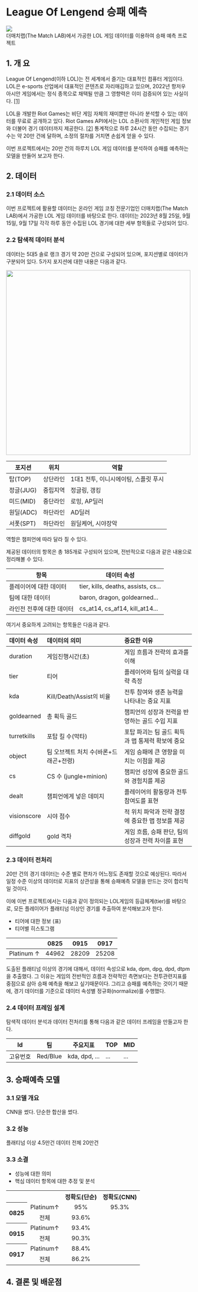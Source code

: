 # League Of Lengend 승패 예측
<div><img src ="https://github.com/ho0116/lol_project/assets/85285367/168d93e9-c8b6-4d13-8007-2cf5816ba80a"></div>
더매치랩(The Match LAB)에서 가공한 LOL 게임 데이터를 이용하여 승패 예측 프로젝트


## 1. 개 요
League Of Lengend(이하 LOL)는 전 세계에서 즐기는 대표적인 컴퓨터 게임이다. LOL은 e-sports 산업에서 대표적인 콘텐츠로 자리매김하고 있으며, 2022년 항저우 아시안 게임에서는 정식 종목으로 채택될 만큼 그 영향력은 이미 검증되어 있는 사실이다. <a href="https://biz.chosun.com/site/data/html_dir/2020/12/17/2020121702229.html">[1]</a>

LOL을 개발한 Riot Games는 비단 게임 자체의 재미뿐만 아니라 분석할 수 있는 데이터를 무료로 공개하고 있다. Riot Games API에서는 LOL 소환사의 개인적인 게임 정보와 더불어 경기 데이터까지 제공한다. <a href="https://developer.riotgames.com/">[2]</a> 통계적으로 하루 24시간 동안 수집되는 경기 수는 약 20만 건에 달하며, 소정의 절차를 거치면 손쉽게 얻을 수 있다.

이번 프로젝트에서는 20만 건의 하루치 LOL 게임 데이터를 분석하여 승패를 예측하는 모델을 만들어 보고자 한다.

## 2. 데이터
### 2.1 데이터 소스
이번 프로젝트에 활용할 데이터는 온라인 게임 코칭 전문기업인 더매치랩(The Match LAB)에서 가공한 LOL 게임 데이터를 바탕으로 한다. 데이터는 2023년 8월 25일, 9월 15일, 9월 17일 각각 하루 동안 수집된 LOL 경기에 대한 세부 항목들로 구성되어 있다.

### 2.2 탐색적 데이터 분석
데이터는 5대5 솔로 랭크 경기 약 20만 건으로 구성되어 있으며, 포지션별로 데이터가 구분되어 있다. 5가지 포지션에 대한 내용은 다음과 같다.
<div align="left"><img src="https://github.com/ho0116/lol_project/assets/85285367/33e27184-b16f-450c-99e0-cb560e2b6808" width="500"> </div>

| 포지션 |위치|역할|
|--------|---|---|
| 탑(TOP) |상단라인|1대1 전투, 이니시에이팅, 스플릿 푸시|
| 정글(JUG) |중립지역|정글링, 갱킹|
| 미드(MID) |중단라인|로밍, AP딜러|
| 원딜(ADC) |하단라인|AD딜러|
| 서폿(SPT) |하단라인|원딜케어, 시야장악|

역할은 챔피언에 따라 달라 질 수 있다.  <br>

제공된 데이터의 항목은 총 185개로 구성되어 있으며, 전반적으로 다음과 같은 내용으로 정리해볼 수 있다.

| 항목           | 데이터 속성 |
|--------------|--------|
| 플레이어에 대한 데이터 | tier, kills, deaths, assists, cs... |
| 팀에 대한 데이터    | baron, dragon, goldearned...    |
|라인전 전후에 대한 데이터 |cs_at14, cs_af14, kill_at14...|

여기서 중요하게 고려되는 항목들은 다음과 같다. 

| 데이터 속성 | 데이터의 의미| 중요한 이유 |
|:-------|:-------------|:--------|
|duration|게임진행시간(초)|게임 흐름과 전략의 효과를 이해|
|tier|티어|플레이어와 팀의 실력을 대략 측정|
|kda|Kill/Death/Assist의 비율|전투 참여와 생존 능력을 나타내는 중요 지표|
|goldearned|총 획득 골드|챔피언의 성장과 전력을 반영하는 골드 수입 지표|
|turretkills|포탑 킬 수(막타)|포탑 파괴는 팀 골드 획득과 맵 통제력 확보에 중요|
|object|팀 오브젝트 처치 수(바론+드래곤+전령)|게임 승패에 큰 영향을 미치는 이점을 제공|
|cs|CS 수 (jungle+minion)|챔피언 성장에 중요한 골드와 경험치를 제공|
|dealt|챔피언에게 넣은 데미지|플레이어의 활동량과 전투 참여도를 표현|
|visionscore|시야 점수|적 위치 파악과 전략 결정에 중요한 맵 정보를 제공|
|diffgold|gold 격차|게임 흐름, 승패 판단, 팀의 성장과 전력 차이를 표현|

### 2.3 데이터 전처리
20만 건의 경기 데이터는 수준 별로 편차가 어느정도 존재할 것으로 예상된다. 따라서 일정 수준 이상의 데이터로 지표의 상관성을 통해 승패예측 모델을 만드는 것이 합리적일 것이다.

이에 이번 프로젝트에서는 다음과 같이 정의되는 LOL게임의 등급체계(tier)를 바탕으로, 모든 플레이어가 플래티넘 이상인 경기를 추출하여 분석해보고자 한다.

* 티어에 대한 정보 (표)
* 티어별 히스토그램

|  |0825|0915|0917|
|:---:|:---:|:---:|:---:|
|Platinum ↑|44962|28209|25208|

도출된 플래티넘 이상의 경기에 대해서, 데이터 속성으로 kda, dpm, dpg, dpd, dtpm을 추출했다. 그 이유는 게임의 전반적인 흐름과 전략적인 측면보다는 전투관련지표를 중점으로 삼아 승패 예측을 해보고 싶기때문이다. 그리고 승패를 예측하는 것이기 때문에, 경기 데이터를 기준으로 데이터 속성별 정규화(normalize)를 수행했다. 

### 2.4 데이터 프레임 설계

탐색적 데이터 분석과 데이터 전처리를 통해 다음과 같은 데이터 프레임을 만들고자 한다.

| Id  | 팀  | 주요지표 | TOP |MID|
|-----|-----|---------|-----|---|
| 고유번호 | Red/Blue | kda, dpd, ...| ... |...|

## 3. 승패예측 모델

### 3.1 모델 개요
CNN을 썼다. 단순한 합산을 썼다.

### 3.2 성능
플래티넘 이상 4.5만건
데이터 전체 20만건

### 3.3 소결
* 성능에 대한 의미
* 핵심 데이터 항목에 대한 추정 및 분석

<table>
  <tr align="center"><th></th><th></th><th>정확도(단순)</th><th>정확도(CNN)</th></tr>
  <tr align="center"><th rowspan="2">0825</th><td>Platinum↑</td><td>95%</td><td>95.3%</td></tr>
  <tr align="center"><td>전체</td><td>93.6%</td><td></td></tr>
  <tr align="center"><th rowspan="2">0915</th><td>Platinum↑</td><td>93.4%</td><td></td></tr>
  <tr align="center"><td>전체</td><td>90.3%</td><td></td></tr>
  <tr align="center"><th rowspan="2">0917</th><td>Platinum↑</td><td>88.4%</td><td></td></tr>
  <tr align="center"><td>전체</td><td>86.2%</td><td></td></tr>
</table>

## 4. 결론 및 배운점
